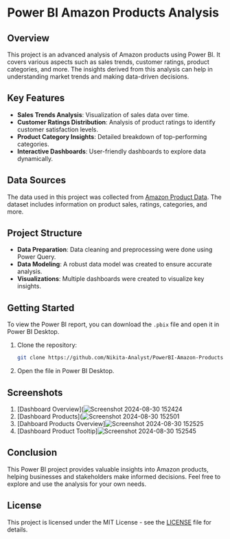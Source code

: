 # Power BI Amazon Products Analysis

## Overview
This project is an advanced analysis of Amazon products using Power BI. It covers various aspects such as sales trends, customer ratings, product categories, and more. The insights derived from this analysis can help in understanding market trends and making data-driven decisions.

## Key Features
- **Sales Trends Analysis**: Visualization of sales data over time.
- **Customer Ratings Distribution**: Analysis of product ratings to identify customer satisfaction levels.
- **Product Category Insights**: Detailed breakdown of top-performing categories.
- **Interactive Dashboards**: User-friendly dashboards to explore data dynamically.

## Data Sources
The data used in this project was collected from [Amazon Product Data](#). The dataset includes information on product sales, ratings, categories, and more.

## Project Structure
- **Data Preparation**: Data cleaning and preprocessing were done using Power Query.
- **Data Modeling**: A robust data model was created to ensure accurate analysis.
- **Visualizations**: Multiple dashboards were created to visualize key insights.

## Getting Started
To view the Power BI report, you can download the `.pbix` file and open it in Power BI Desktop.

1. Clone the repository:
    ```bash
    git clone https://github.com/Nikita-Analyst/PowerBI-Amazon-Products-Analysis.git
    ```
2. Open the   file in Power BI Desktop.

## Screenshots
1. [Dashboard Overview](![Screenshot 2024-08-30 152424](https://github.com/user-attachments/assets/e0e99bca-fa20-4e5f-9aa3-b0a80b9b02c1)
2. [Dashboard Products](![Screenshot 2024-08-30 152501](https://github.com/user-attachments/assets/05ca0528-2a8e-4304-b6bc-c6391b188b4b)
3. [Dahboard Products Overview]![Screenshot 2024-08-30 152525](https://github.com/user-attachments/assets/4fed2449-25b4-46a6-aae3-f51c5802993b)
4. [Dashboard Product Tooltip]![Screenshot 2024-08-30 152545](https://github.com/user-attachments/assets/9990f2fa-8d40-44c1-9530-22f8066c5854)


## Conclusion
This Power BI project provides valuable insights into Amazon products, helping businesses and stakeholders make informed decisions. Feel free to explore and use the analysis for your own needs.

## License
This project is licensed under the MIT License - see the [LICENSE](LICENSE) file for details.
